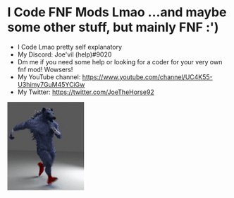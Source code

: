 # I Code FNF Mods Lmao    ...and maybe some other stuff, but mainly FNF :')

- I Code Lmao pretty self explanatory
- My Discord: Joe'vil (help)#9020
- Dm me if you need some help or looking for a coder for your very own fnf mod! Wowsers!
- My YouTube channel: https://www.youtube.com/channel/UC4K55-U3himy7GuM45YCiGw
- My Twitter: https://twitter.com/JoeTheHorse92

![alt text](https://github.com/Joe-vil/Joe-vil/blob/main/89c.gif?raw=true)
